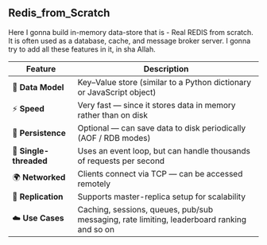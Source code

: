 ## Redis_from_Scratch
Here I gonna build in-memory data-store that is - Real REDIS from scratch. It is often used as a database, cache, and message broker server. 
I gonna try to add all these features in it, in sha Allah.

| Feature                | Description                                                                            |
| ---------------------- | -------------------------------------------------------------------------------------- |
| 🧩 **Data Model**      | Key–Value store (similar to a Python dictionary or JavaScript object)                  |
| ⚡ **Speed**            | Very fast — since it stores data in memory rather than on disk  |
| 💾 **Persistence**     | Optional — can save data to disk periodically (AOF / RDB modes)                        |
| 🧵 **Single-threaded** | Uses an event loop, but can handle thousands of requests per second                    |
| 🌍 **Networked**       | Clients connect via TCP — can be accessed remotely                                     |
| 🔁 **Replication**     | Supports master-replica setup for scalability                                          |
| ☁️ **Use Cases**       | Caching, sessions, queues, pub/sub messaging, rate limiting, leaderboard ranking and so on |


